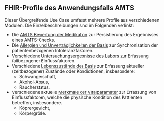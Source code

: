 ## FHIR-Profile des Anwendungsfalls AMTS

Dieser Übergreifende Use Case umfasst mehrere Profile aus verschiedenen Modulen. Die Einzelbeschreibungen sind im Folgenden verlinkt:
- Die [AMTS Bewertung der Medikation](https://simplifier.net/guide/isik-medikation-v4/ImplementationGuide-markdown-Datenobjekte-Profile_AMTSBewertung) zur Persistierung des Ergebnisses eines AMTS-Checks.
- Die [Allergien und Unverträglichkeiten der Basis](https://simplifier.net/guide/isik-basis-v4/markdown-Datenobjekte-Datenobjekte_AllergieUnvertraeglichkeit) zur Synchronisation der patientenbezogenen Intoleranzfaktoren.
- Verschiedene [Untersuchungsergebnisse des Labors](https://simplifier.net/isik-labor-v4/isiklaboruntersuchung) zur Erfassung fallbezogener Einflussfaktoren.
- Verschiedene [Lebenszustände des Basis](https://simplifier.net/guide/isik-basis-v4/ImplementationGuide-markdown-Datenobjekte-Datenobjekte_Lebenszustand) zur Erfassung aktueller (zeitbezogener) Zustände oder Kondidtionen, insbesondere:
  - Schwangerschaft,
  - Akohol-Absus,
  - Raucherstatus.
- Verschiedene aktuelle [Merkmale der Vitalparamater](https://simplifier.net/guide/isik-vitalparameter-v4/ImplementationGuide-markdown-Datenobjekte) zur Erfassung von Einflussfaktoren, welche die physische Kondition des Pattienten betreffen, insbesondere.
  - Köprergewicht,
  - Körpergröße.